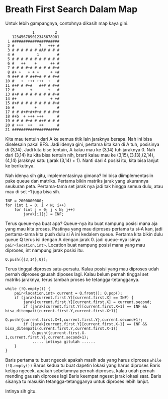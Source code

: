 # Breath First Search Dalam Map

Untuk lebih gampangnya, contohnya dikasih map kaya gini.

                1         2
       123456789012345678901
     1 #####################
     2 #           7   +++ #
     3 # # # # # # #A# # # #
     4 #          1        #
     5 # # # # # # # # # # #
     6 #   ++    +      ++ #
     7 # # # #+# # # # # #+#
     8 #+ +   + + +     + +#
     9 #+# # # #+#+# # # #+#
    10 #   +  +++ +++  +   #
    11 #+# # #+#   #+# # #+#
    12 #       +       +   #
    13 #+# # # # # # # # #+#
    14 #+               + +#
    15 #+# # # # # # # # #+#
    16 #         +         #
    17 # # #+#+#+#+# # # #+#
    18 #+b  + +++ +++      #
    19 # # # #+# # #+# # # #
    20 # +++  ++   ++      #
    21 #####################

Kita mau tentuin dari A ke semua titik lain jaraknya berapa. Nah ini bisa diselesain pakai BFS. Jadi idenya gini, pertama kita kan di A tuh, posisinya di (3,14). Jadi kita bise tentuin, A kalau mau ke (3,14) tuh jaraknya 0. Nah dari (3,14) itu kita bisa tentuin nih, brarti kalau mau ke (3,15),(3,13),(2,14),(4,14) jaraknya satu (jarak (3,14) + 1). Nanti dari 4 posisi itu, kita bisa lanjut ke berikutnya.

Nah idenya sih gitu, implementasinya gimana? Ini bisa diimplementasiin pake queue dan matriks. Pertama bikin matriks jarak yang ukurannya seukuran peta. Pertama-tama set jarak nya jadi tak hingga semua dulu, atau mau di set -1 juga bisa sih.
    
    INF = 2000000000;
    for (int i = 0; i < N; i++)
        for (int j = 0; j < N; j++)
            jarak[i][j] = INF;

Terus queue-nya buat apa? Queue-nya itu buat nampung posisi mana aja yang mau kita proses. Pastinya yang mau diproses pertama tu si-A kan, jadi pertama-tama kita push dulu si A ini kedalem queue. Pertama kita bikin dulu queue Q terus isi dengan A dengan jarak 0. jadi queue-nya isinya ```pair<location,int>```. Location buat nampung posisi mana yang mau diproses, int nampung jarak posisi itu.

    Q.push({{3,14},0});
    
Terus tinggal diproses satu-persatu. Kalau posisi yang mau diproses udah pernah diproses gausah diposes lagi. Kalau belum pernah tinggal set matriks jaraknya, terus tambah proses ke tetangga-tetangganya.

    while (!Q.empty()) {
        pair<location,int> current = Q.front(); Q.pop();
        if (jarak[current.first.Y][current.first.X] == INF) {
            jarak[current.first.Y][current.first.X] = current.second;
            if (jarak[current.first.Y][current.first.X+1] == INF && bisa_ditempati(current.first.Y,current.first.X+1))
                Q.push({current.first.X+1,current.first.Y},current.second+1);
            if (jarak[current.first.Y][current.first.X-1] == INF && bisa_ditempati(current.first.Y,current.first.X-1))
                Q.push({current.first.X-1,current.first.Y},current.second+1);
                ..... intinya gitulah ......
        }
    }
    
Baris pertama tu buat ngecek apakah masih ada yang harus diproses ```while (!Q.empty())```
Barus kedua tu buat dapetin lokasi yang harus diproses
Baris ketiga ngecek, apakah sebelumnya pernah diproses, kalau udah pernah mending gausah diproses lagi
Baris keempat ngeset jarak lokasi saat.
Baris sisanya tu masukin tetangga-tetangganya untuk diproses lebih lanjut.

Intinya sih gitu.